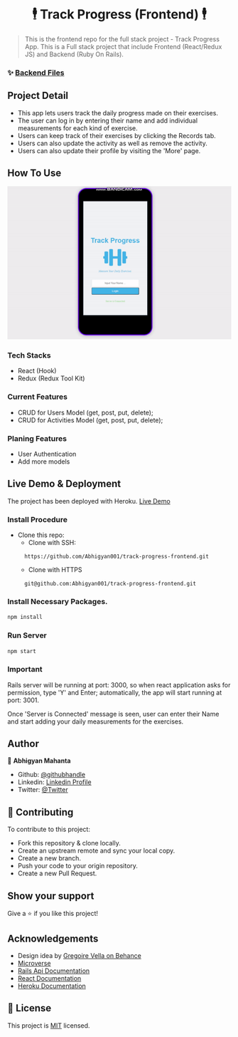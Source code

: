 <h1 align="center">🕴️ Track Progress (Frontend) 🕴️</h1>

> This is the frontend repo for the full stack project - Track Progress App. This is a Full stack project that include Frontend (React/Redux JS) and Backend (Ruby On Rails).

### ✨ [Backend Files](https://github.com/Abhigyan001/track-progress-api)

## Project Detail

- This app lets users track the daily progress made on their exercises. 
- The user can log in by entering their name and add individual measurements for each kind of exercise. 
- Users can keep track of their exercises by clicking the Records tab.
- Users can also update the activity as well as remove the activity. 
- Users can also update their profile by visiting the 'More' page.

## How To Use
![screenshot](public/assets/images/ss.gif)

### Tech Stacks
* React (Hook)
* Redux (Redux Tool Kit)

### Current Features
* CRUD for Users Model (get, post, put, delete);
* CRUD for Activities Model (get, post, put, delete);

### Planing Features
* User Authentication
* Add more models

## Live Demo & Deployment
The project has been deployed with Heroku. [Live Demo](https://track-progress-frontend.herokuapp.com/)


### Install Procedure

* Clone this repo:
  - Clone with SSH:
  ```
    https://github.com/Abhigyan001/track-progress-frontend.git
  ```
  - Clone with HTTPS
  ```
    git@github.com:Abhigyan001/track-progress-frontend.git
  ```

### Install Necessary Packages.
```sh
npm install
```

### Run Server

```sh
npm start
```
### Important

Rails server will be running at port: 3000, so when react application asks for permission, type 'Y' and Enter; automatically, the app will start running at port: 3001.

Once 'Server is Connected' message is seen, user can enter their Name and start adding your daily measurements for the exercises.

## Author

👤 **Abhigyan Mahanta**​

- Github: [@githubhandle](https://github.com/Abhigyan001)   
- Linkedin: [Linkedin Profile](https://www.linkedin.com/in/abhigyan001/)
- Twitter: [@Twitter](https://twitter.com/abhigyan_001)

## :handshake: Contributing

To contribute to this project:
- Fork this repository & clone locally.
- Create an upstream remote and sync your local copy.
- Create a new branch.
- Push your code to your origin repository.
- Create a new Pull Request.

## Show your support

Give a :star: if you like this project!

<!-- ACKNOWLEDGEMENTS -->
## Acknowledgements
* Design idea by [Gregoire Vella on Behance](https://www.behance.net/gregoirevella)
* [Microverse](https://www.microverse.org/)
* [Rails Api Documentation](https://api.rubyonrails.org/)
* [React Documentation](https://reactjs.org/docs/getting-started.html)
* [Heroku Documentation](https://devcenter.heroku.com/)

## 📝 License

This project is [MIT](https://opensource.org/licenses/MIT) licensed.